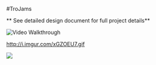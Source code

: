 #TroJams

** See detailed design document for full project details**

<img src='http://i.imgur.com/xGZOEU7.gif' title='TroJams Video Walkthrough' width='' alt='Video Walkthrough' />

http://i.imgur.com/xGZOEU7.gif

![](http://i.imgur.com/xGZOEU7.gif)
